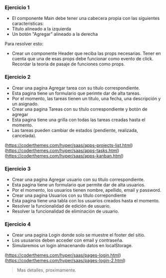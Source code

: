 ### Ejercicio 1

- El componente Main debe tener una cabecera propia con las siguientes caracteristicas:
- Título alineado a la izquierda
- Un botón "Agregar" alineado a la derecha

Para resolver esto:

- Crear un componente Header que reciba las props necesarias. Tener en cuenta que una de esas props debe funcionar como evento de click. Recordar la teoría de pasaje de funciones como props.

### Ejercicio 2

- Crear una pagina Agregar tarea con su título correspondiente.
- Esta pagina tiene un formulario que perimte dar de alta tareas.
- Por el momento, las tareas tienen un título, una fecha, una descripción y un asignado.
- Crear una pagina Tareas con su título correspondiente y botón de agregar
- Esta pagina tiene una grilla con todas las tareas creadas hasta el momento.
- Las tareas pueden cambiar de estados (pendiente, realizada, cancelada).

(https://coderthemes.com/hyper/saas/apps-projects-list.html)
(https://coderthemes.com/hyper/saas/apps-tasks.html)
(https://coderthemes.com/hyper/saas/apps-kanban.html)

### Ejercicio 3

- Crear una pagina Agregar usuario con su titulo correspondiente.
- Esta pagina tiene un formulario que permite dar de alta usuarios.
- Por el momento, los usuarios tienen nombre, apellido, email y password.
- Crear una pagina Usuarios con su título correpondiente
- Esta pagina tiene una tabla con los usuarios creados hasta el momento.
- Resolver la funcionalidad de edición de usuario.
- Resolver la funcionalidad de eliminación de usuario.

### Ejercicio 4

- Crear una pagina Login donde solo se muestre el footer del sitio.
- Los ususarios deben acceder con email y contraseña.
- Simularemos un login almacenando datos en localStorage.

(https://coderthemes.com/hyper/saas/pages-login.html)
(https://coderthemes.com/hyper/saas/pages-login-2.html)

> Mas detalles, proximamente.